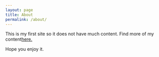 ```yaml
---
layout: page
title: About
permalink: /about/
---
```


This is my first site so it does not have much content. Find more of my content[here.](https://www.youtube.com/channel/UC5Lk7H2Kd-IW1DSQwmFrE8g?view_as=subscriber)

Hope you enjoy it.
